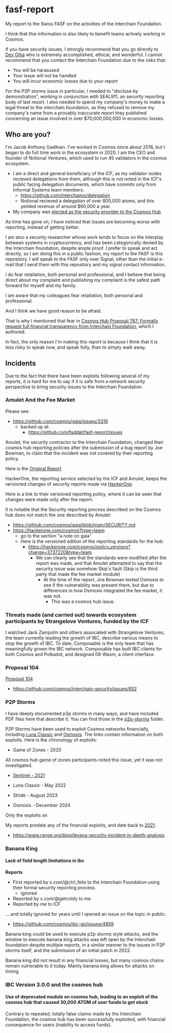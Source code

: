 # fasf-report
My report to the Swiss FASF on the activities of the Interchain Foundation.

I think that this information is also likely to benefit teams actively working in Cosmos.  

If you have security issues, I strongly recommend that you go directly to [Dev Ojha](x.com/valardragon) who is extremely accomplished, ethical, and wonderful.  I cannot recommend that you contact the Interchain Foundation due to the risks that:

* You will be harasssed
* Your issue will not be handled
* You will incur economic losses due to your report

For the P2P storms issue in particular, I needed to "disclose by demonstration", working in conjunction with SEAL911, an security reporting body of last resort.  I also needed to spend my company's money to make a legal threat to the interchain foundation, as they refused to remove my company's name from a provably inaccurate report they published concerning an issue involved in over $70,000,000,000 in economic losses.


## Who are you?

I'm Jacob Anthony Gadikian.  I've worked in Cosmos since about 2016, but I began to do full time work in the ecosystem in 2020.  I am the CEO and founder of Notional Ventures, which used to run 45 validators in the cosmos ecosystem.  

* I am a direct and general beneficiary of the ICF, as my validator nodes recieved delegations from them, although this is not noted in the ICF's public facing delegation documents, which have commits only from Informal Systems team members:
  * https://github.com/interchainio/delegation
  * Notional recieved a delegation of over 800,000 atoms, and this yeilded revenue of around $60,000 a year.
* My company was [elected as the security provider to the Cosmos Hub](https://www.mintscan.io/cosmos/proposals/104)

As time has gone on, I have noticed that issues are becoming worse with reporting, instead of getting better.

I am also a security researcher whose work tends to focus on the interplay between systems in cryptocurrency, and has been categorically denied by the Interchain foundation, despite ample proof.  I prefer to speak and act directly, so I am doing this in a public fashion, my report to the FASF is this repository.  I will speak to the FASF only over Signal, other than the initial e-mail that I send them with this repository and my signal contact information. 

I do fear retaliation, both personal and professional, and I believe that being direct about my complaint and publishing my complaint is the safest path forward for myself and my family.

I am aware that my colleagues fear retaliation, both personal and professional.

And I think we have good reason to be afraid.

That is why I mentioned that fear in [Cosmos Hub Proposal 787: Formally request full financial transparency from Interchain Foundation](https://www.mintscan.io/cosmos/proposals/787), which I authored.

In fact, the only reason I'm making this report is because I think that it is less risky to speak now, and speak fully, than to simply walk away.


## Incidents

Due to the fact that there have been exploits following several of my reports, it is hard for me to say if it is safe from a network security perspective to bring security issues to the Interchain Foundation.


### Amulet And the Fee Market

Please see:

* https://github.com/cosmos/gaia/issues/3319
  * backed up at:
    * https://github.com/faddat/fasf-report/issues 

Amulet, the security contractor to the Interchain Foundation, changed their cosmos hub reporting policies after the submission of a bug report by Joe Bowman, to claim that the incident was not covered by their reporting policy.

Here is the [Original Report](./feemarket/2024-09-06_report_2652784.pdf)

HackerOne, the reporting service selected by the ICF and Amulet, keeps the versioned changes of security reports made via [HackerOne](https://x.com/Hacker0x01).  

Here is a link to their versioned reporting policy, where it can be seen that changes were made only after the report.

It is notable that the Security reporting process described on the Cosmos hub does not match the one described by Amulet:

* https://github.com/cosmos/gaia/blob/main/SECURITY.md
* https://hackerone.com/cosmos?type=team
  * go to the section "a note on gaia"
  * Here is the versioned edition of the reporting standards for the hub:
    * https://hackerone.com/cosmos/policy_versions?change=3737220&type=team
      * We can clearly see that the standards were modified after the report was made, and that Amulet attempted to say that the security issue was somehow Skip's fault (Skip is the third party that made the fee market module)
        * At the time of the report, Joe Bowman tested Osmosis to see if the vulnerability was present there, but due to differences in how Osmosis integrated the fee market, it was not.
          * This was a cosmos hub issue.

### Threats made (and carried out) towards ecosystem participants by Strangelove Ventures, funded by the ICF

I watched Jack Zampolin and others associated with Strangelove Ventures, the team currently leading the growth of IBC, describe various means to stop the growth of IBC.  To date, Composable is the only team that has meaningfully grown the IBC network.  Composable has built IBC clients for both Cosmos and Polkadot, and designed 08-Wasm, a client interface.  




### Proposal 104

[Proposal 104]()


* https://github.com/cosmos/interchain-security/issues/852





### P2P Storms

I have deeply documented p2p storms in many ways, and have included PDF files here that describe it.  You can find those in the [p2p-storms](./p2pstorms/) folder.

P2P Storms have been used to exploit Cosmos networks financially, including [Luna Classic](https://github.com/notional-labs/notional/blob/master/incidents/WTF%20HAPPENED%20TO%20TERRA.pdf) and [Osmosis](https://www.range.org/blog/levana-security-incident-in-depth-analysis).  The links contain information on both exploits.  Here is the chronology of exploits:

* Game of Zones - 2020

All cosmos hub game of zones participants noted this issue, yet it was not investigated.



* [Sentinel - 2021](./p2pstorms/2023-08-15_report_1395694%20(1).pdf)




* Luna Classic - May 2022
* Stride - August 2023
* Osmosis - December 2024

Only the exploits on 

My reports predate any of the financial exploits, and date back to [2021](./p2pstorms/2023-08-15_report_1395694%20(1).pdf).


* https://www.range.org/blog/levana-security-incident-in-depth-analysis



### Banana King

#### Lack of field length limitations in ibc


**Reports**
* First reported by x.com/@ctrl_felix to the Interchain Foundation using their formal security reporitng process.  
  * ignored
* Reported by x.com/@getcoldy to me 
* Reported by me to ICF

....and totally ignored for years until I opened an issue on the topic in public:

* https://github.com/cosmos/ibc-go/issues/4859

Banana king could be used to execute p2p storms style attacks, and the window to execute banana king attacks was left open by the Interchain foundation despite multiple reports, in a similar manner to the issues in P2P storms itself, and the submission of an initial patch in 2022.

Banana king did not result in any financial losses, but many cosmos chains remain vulnerable to it today.  Mainly banana king allows for attacks on timing.



### IBC Version 3.0.0 and the cosmos hub

#### Use of deprecated module on cosmos hub, leading to an exploit of the cosmos hub that caused 30,000 ATOM of user funds to get stuck

Contrary to repeated, totally false claims made by the Interchain Foundation, the cosmos hub has been successfully exploited, with financial consequence for users (inability to access funds).






